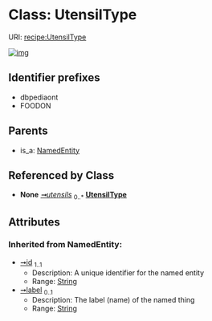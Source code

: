 
# Class: UtensilType




URI: [recipe:UtensilType](http://w3id.org/ontogpt/recipe/UtensilType)


[![img](https://yuml.me/diagram/nofunky;dir:TB/class/[Step]-%20utensils%200..*>[UtensilType&#124;id(i):string;label(i):string%20%3F],[NamedEntity]^-[UtensilType],[Step],[NamedEntity])](https://yuml.me/diagram/nofunky;dir:TB/class/[Step]-%20utensils%200..*>[UtensilType&#124;id(i):string;label(i):string%20%3F],[NamedEntity]^-[UtensilType],[Step],[NamedEntity])

## Identifier prefixes

 * dbpediaont
 * FOODON

## Parents

 *  is_a: [NamedEntity](NamedEntity.md)

## Referenced by Class

 *  **None** *[➞utensils](step__utensils.md)*  <sub>0..\*</sub>  **[UtensilType](UtensilType.md)**

## Attributes


### Inherited from NamedEntity:

 * [➞id](namedEntity__id.md)  <sub>1..1</sub>
     * Description: A unique identifier for the named entity
     * Range: [String](types/String.md)
 * [➞label](namedEntity__label.md)  <sub>0..1</sub>
     * Description: The label (name) of the named thing
     * Range: [String](types/String.md)

